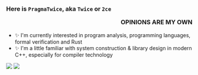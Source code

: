 ### Here is `PragmaTwice`, aka `Twice` or `2ce` <p align="right">OPINIONS ARE MY OWN</p>

- ✨ I'm currently interested in program analysis, programming languages, formal verification and Rust
- ✨ I'm a little familiar with system construction & library design in modern C++, especially for compiler technology

<!--
**PragmaTwice/PragmaTwice** is a ✨ _special_ ✨ repository because its `README.md` (this file) appears on your GitHub profile.

Here are some ideas to get you started:

- 🔭 I’m currently working on ...
- 🌱 I’m currently learning ...
- 👯 I’m looking to collaborate on ...
- 🤔 I’m looking for help with ...
- 💬 Ask me about ...
- 📫 How to reach me: ...
- 😄 Pronouns: ...
- ⚡ Fun fact: ...
-->

![](https://github-readme-stats.vercel.app/api?username=PragmaTwice&show_icons=true&count_private=true&include_all_commits=true&theme=github_dark&line_height=28&disable_animations=true)
![](https://github-readme-stats.vercel.app/api/top-langs/?username=PragmaTwice&hide=html,css,qml,qmake,nsis&layout=compact&langs_count=10&theme=github_dark&card_width=250)
